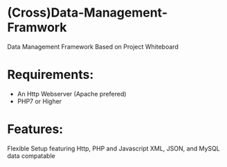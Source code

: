 # (Cross)Data-Management-Framwork
Data Management Framework Based on Project Whiteboard

# Requirements:
* An Http Webserver (Apache prefered)
* PHP7 or Higher

# Features:
Flexible Setup featuring Http, PHP and Javascript
XML, JSON, and MySQL data compatable
